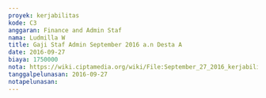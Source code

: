 ```yaml
---
proyek: kerjabilitas
kode: C3
anggaran: Finance and Admin Staf
nama: Ludmilla W
title: Gaji Staf Admin September 2016 a.n Desta A
date: 2016-09-27
biaya: 1750000
nota: https://wiki.ciptamedia.org/wiki/File:September_27_2016_kerjabilitas_C3_gaji_finance%26adminstaf_desta.jpg
tanggalpelunasan: 2016-09-27
notapelunasan:
---
```

